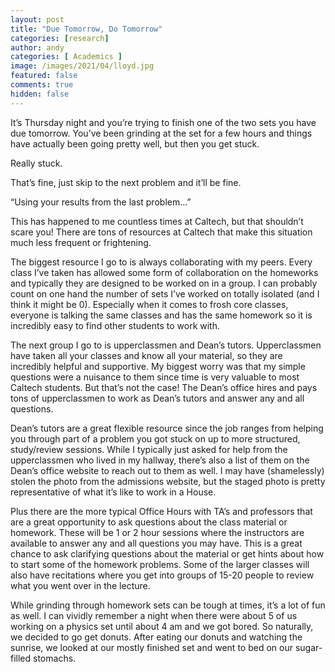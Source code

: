 ```yaml
---
layout: post
title: "Due Tomorrow, Do Tomorrow" 
categories: [research]
author: andy
categories: [ Academics ]
image: /images/2021/04/lloyd.jpg
featured: false
comments: true
hidden: false
---
```



It’s Thursday night and you’re trying to finish one of the two sets you have due tomorrow. You’ve been grinding at the set for a few hours and things have actually been going pretty well, but then you get stuck. 

Really stuck.

That’s fine, just skip to the next problem and it’ll be fine. 

“Using your results from the last problem…”

This has happened to me countless times at Caltech, but that shouldn’t scare you! There are tons of resources at Caltech that make this situation much less frequent or frightening. 

The biggest resource I go to is always collaborating with my peers. Every class I’ve taken has allowed some form of collaboration on the homeworks and typically they are designed to be worked on in a group. I can probably count on one hand the number of sets I’ve worked on totally isolated (and I think it might be 0). Especially when it comes to frosh core classes, everyone is talking the same classes and has the same homework so it is incredibly easy to find other students to work with. 

The next group I go to is upperclassmen and Dean’s tutors. Upperclassmen have taken all your classes and know all your material, so they are incredibly helpful and supportive. My biggest worry was that my simple questions were a nuisance to them since time is very valuable to most Caltech students. But that’s not the case! The Dean’s office hires and pays tons of upperclassmen to work as Dean’s tutors and answer any and all questions. 

Dean’s tutors are a great flexible resource since the job ranges from helping you through part of a problem you got stuck on up to more structured, study/review sessions. While I typically just asked for help from the upperclassmen who lived in my hallway, there’s also a list of them on the Dean’s office website to reach out to them as well. I may have (shamelessly) stolen the photo from the admissions website, but the staged photo is pretty representative of what it’s like to work in a House. 

Plus there are the more typical Office Hours with TA’s and professors that are a great opportunity to ask questions about the class material or homework. These will be 1 or 2 hour sessions where the instructors are available to answer any and all questions you may have. This is a great chance to ask clarifying questions about the material or get hints about how to start some of the homework problems. Some of the larger classes will also have recitations where you get into groups of 15-20 people to review what you went over in the lecture. 

While grinding through homework sets can be tough at times, it’s a lot of fun as well. I can vividly remember a night when there were about 5 of us working on a physics set until about 4 am and we got bored. So naturally, we decided to go get donuts. After eating our donuts and watching the sunrise, we looked at our mostly finished set and went to bed on our sugar-filled stomachs. 
